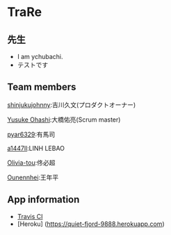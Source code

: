 # TraRe

先生
---------------
- I am ychubachi.
- テストです

Team members
---------------
[shinjukujohnny](https://github.com/shinjukujohnny):吉川久文(プロダクトオーナー)

[Yusuke Ohashi](https://github.com/yuchan):大橋佑亮(Scrum master)

[pyar6329](https://github.com/pyar6329):有馬司

[a1447ll](https://github.com/a1447ll):LINH LEBAO

[Olivia-tou](https://github.com/Olivia-tou):佟必超

[Ounennhei](https://github.com/Ounennhei):王年平

App information
---------------
* [Travis CI](https://travis-ci.org/Olivia-tou/TraRe)
* [Heroku]   (https://quiet-fjord-9888.herokuapp.com)
